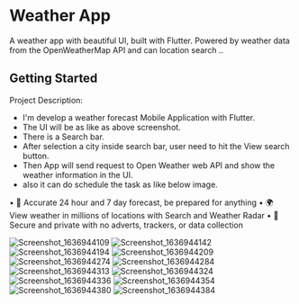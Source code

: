 # Weather App

A weather app with beautiful UI, built with Flutter. Powered by weather data from the OpenWeatherMap API and  can location search ..

## Getting Started

Project Description:

- I'm develop a weather forecast Mobile Application with Flutter.
- The UI will be as like as above screenshot.
- There is a Search bar.
- After selection a city inside search bar, user need to hit the View search button.
- Then App will send request to Open Weather web API and show the weather information in the UI.
- also it can do schedule the task as like below image.

• 📅 Accurate 24 hour and 7 day forecast, be prepared for anything
• 🌍 View weather in millions of locations with Search and Weather Radar
• 🛑 Secure and private with no adverts, trackers, or data collection

![Screenshot_1636944109](https://user-images.githubusercontent.com/61883398/141715478-7b09cf25-4f30-4513-bb48-89136324482a.png)
![Screenshot_1636944142](https://user-images.githubusercontent.com/61883398/141715489-02826bbb-2af2-4eb2-a87d-461262292da4.png)
![Screenshot_1636944194](https://user-images.githubusercontent.com/61883398/141715496-81c7c5d6-b871-4178-b1fd-48bf69597c65.png)
![Screenshot_1636944209](https://user-images.githubusercontent.com/61883398/141715504-f75b0eda-b492-40f1-8d30-95cf432691eb.png)
![Screenshot_1636944274](https://user-images.githubusercontent.com/61883398/141715508-4643c31e-30e0-479e-a284-aa50692c8908.png)
![Screenshot_1636944284](https://user-images.githubusercontent.com/61883398/141715511-bdc4e0af-2d92-4c52-9040-96698d66a63e.png)
![Screenshot_1636944313](https://user-images.githubusercontent.com/61883398/141715513-70469c24-3e51-44c7-996c-e0418e471215.png)
![Screenshot_1636944324](https://user-images.githubusercontent.com/61883398/141715514-f482a426-2983-4787-9049-78abdab715df.png)
![Screenshot_1636944336](https://user-images.githubusercontent.com/61883398/141715516-bae4553e-3de3-4283-90f7-3b346210f609.png)
![Screenshot_1636944354](https://user-images.githubusercontent.com/61883398/141715519-97d8d445-8ab2-47de-83cc-fb25b1202fb6.png)
![Screenshot_1636944380](https://user-images.githubusercontent.com/61883398/141715523-6ab18085-9ded-444d-8ba1-4d43b499e1e9.png)
![Screenshot_1636944384](https://user-images.githubusercontent.com/61883398/141715525-137dbfbb-944b-4e59-9c9a-9ee4ae200193.png)

